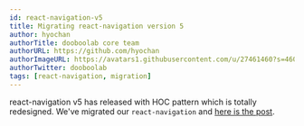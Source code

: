 ```yaml
---
id: react-navigation-v5
title: Migrating react-navigation version 5
author: hyochan
authorTitle: dooboolab core team
authorURL: https://github.com/hyochan
authorImageURL: https://avatars1.githubusercontent.com/u/27461460?s=460&u=b5860875e26d33fd70fd210f4ea74f81cdf9d99b&v=4
authorTwitter: dooboolab
tags: [react-navigation, migration]
---
```


react-navigation v5 has released with HOC pattern which is totally redesigned. We've migrated our `react-navigation` and [here is the post](https://medium.com/dooboolab/migrating-to-react-navigation-v5-2998cd9c9d0b).